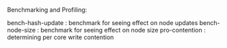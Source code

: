 Benchmarking and Profiling:

bench-hash-update : benchmark for seeing effect on node updates
bench-node-size   : benchmark for seeing effect on node size
pro-contention    : determining per core write contention
